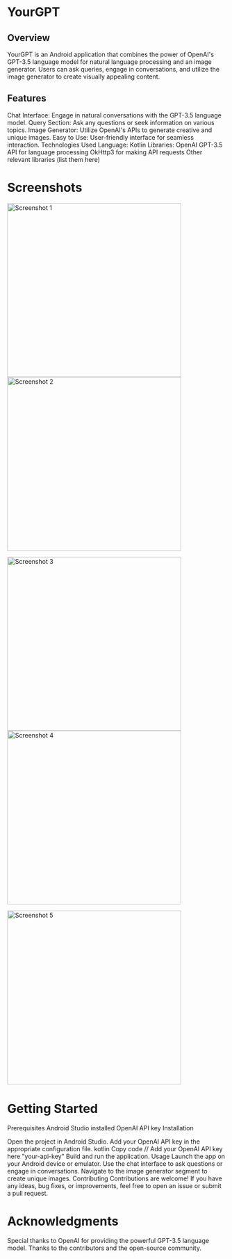 # YourGPT

## Overview
YourGPT is an Android application that combines the power of OpenAI's GPT-3.5 language model for natural language processing and an image generator. Users can ask queries, engage in conversations, and utilize the image generator to create visually appealing content.

## Features
Chat Interface: Engage in natural conversations with the GPT-3.5 language model.
Query Section: Ask any questions or seek information on various topics.
Image Generator: Utilize OpenAI's APIs to generate creative and unique images.
Easy to Use: User-friendly interface for seamless interaction.
Technologies Used
Language: Kotlin
Libraries:
OpenAI GPT-3.5 API for language processing
OkHttp3 for making API requests
Other relevant libraries (list them here)

# Screenshots
<p float="left">
  <img src="Screenshots/ss1.jpeg" alt="Screenshot 1" width="400"/>
  <img src="Screenshots/ss2.jpeg" alt="Screenshot 2" width="400" />
</p>
<p float="left">
  <img src="Screenshots/ss3.jpeg" alt="Screenshot 3" width="400"/>
  <img src="Screenshots/ss4.jpeg" alt="Screenshot 4" width="400" />
</p>
<p float="left">
  <img src="Screenshots/ss5.jpeg" alt="Screenshot 5" width="400"/>
 
</p>

# Getting Started
Prerequisites
Android Studio installed
OpenAI API key 
Installation

Open the project in Android Studio.
Add your OpenAI API key in the appropriate configuration file.
kotlin
Copy code
// Add your OpenAI API key here
 "your-api-key"
Build and run the application.
Usage
Launch the app on your Android device or emulator.
Use the chat interface to ask questions or engage in conversations.
Navigate to the image generator segment to create unique images.
Contributing
Contributions are welcome! If you have any ideas, bug fixes, or improvements, feel free to open an issue or submit a pull request.



# Acknowledgments
Special thanks to OpenAI for providing the powerful GPT-3.5 language model.
Thanks to the contributors and the open-source community.
